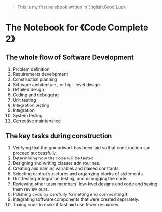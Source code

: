 > This is my first notebook written in English.Good Luck!
# The Notebook for 《Code Complete 2》

## The whole flow of Software Development

1. Problem definition
2. Requirements development
3. Construction planning
4. Software architecture , or high-level design
5. Detailed design
6. Coding and debugging
7. Unit testing
8. Integration testing
9. Integration
10. System testing
11. Corrective maintenance

## The key tasks during construction

1. Verifying that the groundwork has been laid so that construction can proceed successfully.
2. Determining how the code will be tested.
3. Designing and writing classes adn routines.
4. Creating and naming variables and named constants.
5. Selecting control structures and organizing blocks of statements.
6. Unit testing, integration testing, and debugging the code.
7. Reviewing other team members' low-level designs and code and having them review ours.
8. Polishing code by carefully formatting and commenting it.
9. Integrating software components that were created separately.
10. Tuning code to make it fast and use fewer resources.
